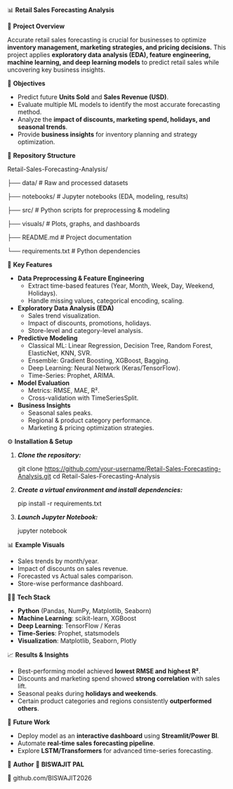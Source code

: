 📊 **Retail Sales Forecasting Analysis**

📝 **Project Overview**

Accurate retail sales forecasting is crucial for businesses to optimize **inventory management, marketing strategies, and pricing decisions.**
This project applies **exploratory data analysis (EDA), feature engineering, machine learning, and deep learning models** to predict retail sales while uncovering key business insights.

🎯 **Objectives**

* Predict future **Units Sold** and **Sales Revenue (USD)**.
* Evaluate multiple ML models to identify the most accurate forecasting method.
* Analyze the **impact of discounts, marketing spend, holidays, and seasonal trends**.
* Provide **business insights** for inventory planning and strategy optimization.

📂 **Repository Structure**

Retail-Sales-Forecasting-Analysis/

├── data/             # Raw and processed datasets

├── notebooks/        # Jupyter notebooks (EDA, modeling, results)

├── src/              # Python scripts for preprocessing & modeling

├── visuals/          # Plots, graphs, and dashboards

├── README.md         # Project documentation

└── requirements.txt  # Python dependencies

🔑 **Key Features**

* **Data Preprocessing & Feature Engineering**
    * Extract time-based features (Year, Month, Week, Day, Weekend, Holidays).
    * Handle missing values, categorical encoding, scaling.
* **Exploratory Data Analysis (EDA)**
    * Sales trend visualization.
    * Impact of discounts, promotions, holidays.
    * Store-level and category-level analysis.
* **Predictive Modeling**
    * Classical ML: Linear Regression, Decision Tree, Random Forest, ElasticNet, KNN, SVR.
    * Ensemble: Gradient Boosting, XGBoost, Bagging.
    * Deep Learning: Neural Network (Keras/TensorFlow).
    * Time-Series: Prophet, ARIMA.
* **Model Evaluation**
    * Metrics: RMSE, MAE, R².
    * Cross-validation with TimeSeriesSplit.
* **Business Insights**
    * Seasonal sales peaks.
    * Regional & product category performance.
    * Marketing & pricing optimization strategies.

⚙️ **Installation & Setup**
1. ***Clone the repository:***
   
   git clone https://github.com/your-username/Retail-Sales-Forecasting-Analysis.git
   cd Retail-Sales-Forecasting-Analysis
3. ***Create a virtual environment and install dependencies:***
   
   pip install -r requirements.txt
5. ***Launch Jupyter Notebook:***
   
   jupyter notebook

📊 **Example Visuals**

* Sales trends by month/year.
* Impact of discounts on sales revenue.
* Forecasted vs Actual sales comparison.
* Store-wise performance dashboard.

 🧑‍💻 **Tech Stack**
 
* **Python** (Pandas, NumPy, Matplotlib, Seaborn)
* **Machine Learning**: scikit-learn, XGBoost
* **Deep Learning**: TensorFlow / Keras
* **Time-Series**: Prophet, statsmodels
* **Visualization**: Matplotlib, Seaborn, Plotly

📈 **Results & Insights**

* Best-performing model achieved **lowest RMSE and highest R²**.
* Discounts and marketing spend showed **strong correlation** with sales lift.
* Seasonal peaks during **holidays and weekends**.
* Certain product categories and regions consistently **outperformed others**.

🚀 **Future Work**

* Deploy model as an **interactive dashboard** using **Streamlit/Power BI**.
* Automate **real-time sales forecasting pipeline**.
* Explore **LSTM/Transformers** for advanced time-series forecasting.

📌 **Author**
👤 **BISWAJIT PAL**

🔗 github.com/BISWAJIT2026
